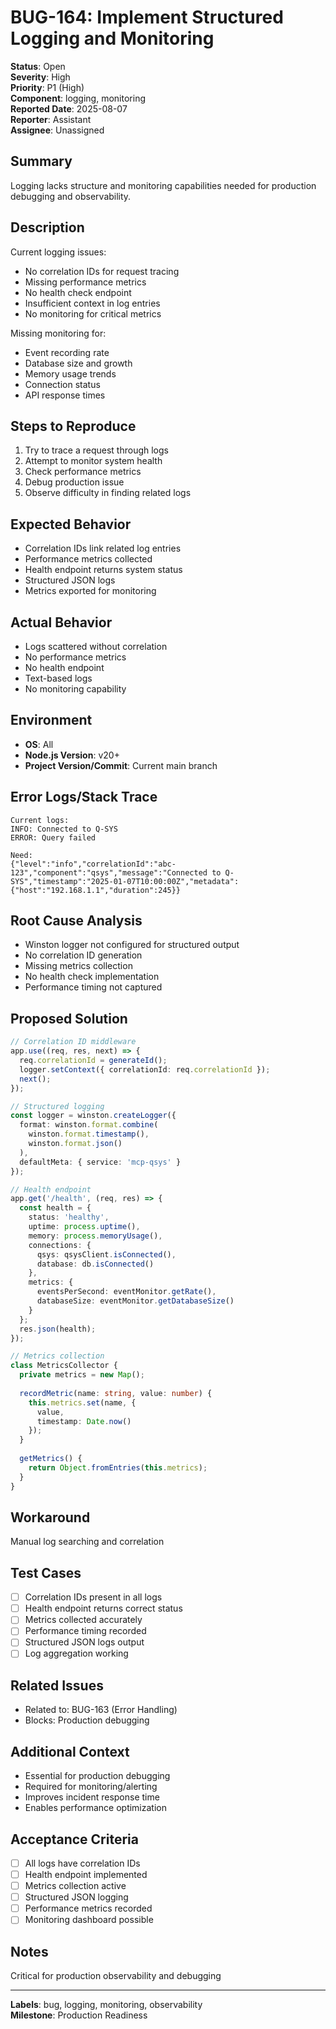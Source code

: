 # BUG-164: Implement Structured Logging and Monitoring

**Status**: Open  
**Severity**: High  
**Priority**: P1 (High)  
**Component**: logging, monitoring  
**Reported Date**: 2025-08-07  
**Reporter**: Assistant  
**Assignee**: Unassigned

## Summary

Logging lacks structure and monitoring capabilities needed for production debugging and observability.

## Description

Current logging issues:
- No correlation IDs for request tracing
- Missing performance metrics
- No health check endpoint
- Insufficient context in log entries
- No monitoring for critical metrics

Missing monitoring for:
- Event recording rate
- Database size and growth
- Memory usage trends
- Connection status
- API response times

## Steps to Reproduce

1. Try to trace a request through logs
2. Attempt to monitor system health
3. Check performance metrics
4. Debug production issue
5. Observe difficulty in finding related logs

## Expected Behavior

- Correlation IDs link related log entries
- Performance metrics collected
- Health endpoint returns system status
- Structured JSON logs
- Metrics exported for monitoring

## Actual Behavior

- Logs scattered without correlation
- No performance metrics
- No health endpoint
- Text-based logs
- No monitoring capability

## Environment

- **OS**: All
- **Node.js Version**: v20+
- **Project Version/Commit**: Current main branch

## Error Logs/Stack Trace

```
Current logs:
INFO: Connected to Q-SYS
ERROR: Query failed

Need:
{"level":"info","correlationId":"abc-123","component":"qsys","message":"Connected to Q-SYS","timestamp":"2025-01-07T10:00:00Z","metadata":{"host":"192.168.1.1","duration":245}}
```

## Root Cause Analysis

- Winston logger not configured for structured output
- No correlation ID generation
- Missing metrics collection
- No health check implementation
- Performance timing not captured

## Proposed Solution

```typescript
// Correlation ID middleware
app.use((req, res, next) => {
  req.correlationId = generateId();
  logger.setContext({ correlationId: req.correlationId });
  next();
});

// Structured logging
const logger = winston.createLogger({
  format: winston.format.combine(
    winston.format.timestamp(),
    winston.format.json()
  ),
  defaultMeta: { service: 'mcp-qsys' }
});

// Health endpoint
app.get('/health', (req, res) => {
  const health = {
    status: 'healthy',
    uptime: process.uptime(),
    memory: process.memoryUsage(),
    connections: {
      qsys: qsysClient.isConnected(),
      database: db.isConnected()
    },
    metrics: {
      eventsPerSecond: eventMonitor.getRate(),
      databaseSize: eventMonitor.getDatabaseSize()
    }
  };
  res.json(health);
});

// Metrics collection
class MetricsCollector {
  private metrics = new Map();
  
  recordMetric(name: string, value: number) {
    this.metrics.set(name, {
      value,
      timestamp: Date.now()
    });
  }
  
  getMetrics() {
    return Object.fromEntries(this.metrics);
  }
}
```

## Workaround

Manual log searching and correlation

## Test Cases

- [ ] Correlation IDs present in all logs
- [ ] Health endpoint returns correct status
- [ ] Metrics collected accurately
- [ ] Performance timing recorded
- [ ] Structured JSON logs output
- [ ] Log aggregation working

## Related Issues

- Related to: BUG-163 (Error Handling)
- Blocks: Production debugging

## Additional Context

- Essential for production debugging
- Required for monitoring/alerting
- Improves incident response time
- Enables performance optimization

## Acceptance Criteria

- [ ] All logs have correlation IDs
- [ ] Health endpoint implemented
- [ ] Metrics collection active
- [ ] Structured JSON logging
- [ ] Performance metrics recorded
- [ ] Monitoring dashboard possible

## Notes

Critical for production observability and debugging

---

**Labels**: bug, logging, monitoring, observability  
**Milestone**: Production Readiness